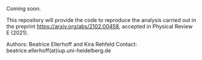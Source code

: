 Coming soon. 

This repository will provide the code to reproduce the analysis carried out in the preprint https://arxiv.org/abs/2102.00458, accepted in Physical Review E (2021). 

Authors: Beatrice Ellerhoff and Kira Rehfeld 
Contact: beatrice.ellerhoff(at)iup.uni-heidelberg.de
